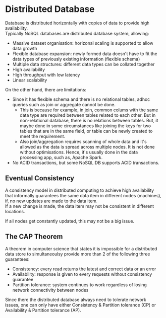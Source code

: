 # Distributed Database
Database is distributed horizontally with copies of data to provide high availability.<br>
Typically NoSQL databases are distributed database system, allowing:
- Massive dataset organisation: horizonal scaling is supported to allow data growth
- Flexible database expansion: newly formed data doesn't have to fit the data types of previously existing information (flexible schema)
- Multiple data structures: different data types can be collated together
- High availability
- High throughput with low latency
- Linear scalability

On the other hand, there are limitations:
- Since it has flexible schema and there is no relational tables, adhoc queries such as join or aggregate cannot be done.
  - This is because for example, in join, common colums with the same data type are required between tables related to each other. But in non-relational database, there is no relations between tables. But, it maybe done in some circumstances like joining the keys for two tables that are in the same field, or table can be newly created to meet the requirement.
  - Also join/aggregation requires scanning of whole data and it's allowed as the data is spread across multiple nodes. It is not done without optimisations. Hence, it's usually done in the data processing app, such as, Apache Spark.
- No ACID transactions, but some NoSQL DB supports ACID transactions.

## Eventual Consistency
A consistency model in distributed computing to achieve high availability that 
informally guarantees the same data item in different nodes (machines), if, no new
updates are made to the data item.<br>
If a new change is made, the data item may not be consistent in different locations.

If all nodes get constantly updated, this may not be a big issue. 

## The CAP Theorem
A theorem in computer science that states it is impossible for a distributed data
store to simultaneoulsy provide more than 2 of the following three guarantees:
- Consistency: every read returns the latest and correct data or an error
- Availability: response is given to every requests without consistency guarantee
- Partition tolerance: system continues to work regardless of losing network
connectivity between nodes

Since there the distributed database always need to tolerate network issues, 
one can only have either Consistency & Partition tolerance (CP) or Availability &
Partition tolerance (AP).

